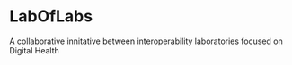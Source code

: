 # LabOfLabs
A collaborative innitative between interoperability laboratories focused on Digital Health
